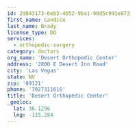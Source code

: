 ```yaml
---
id: 2d843173-6eb3-4b52-9ba1-90d5c991e873
first_name: Candice
last_name: Brady
license_type: DO
services:
  - orthopedic-surgery
category: doctors
org_name: 'Desert Orthopedic Center'
address: '2800 E Desert Inn Road'
city: 'Las Vegas'
state: NV
zip: '89121'
phone: '7027311616'
title: 'Desert Orthopedic Center'
_geoloc:
  lat: 36.1296
  lng: -115.284
---
```

